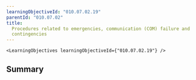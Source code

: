```yaml
---
learningObjectiveId: "010.07.02.19"
parentId: "010.07.02"
title:
  Procedures related to emergencies, communication (COM) failure and
  contingencies
---
```


```tsx eval
<LearningObjectives learningObjectiveId={"010.07.02.19"} />
```

## Summary
